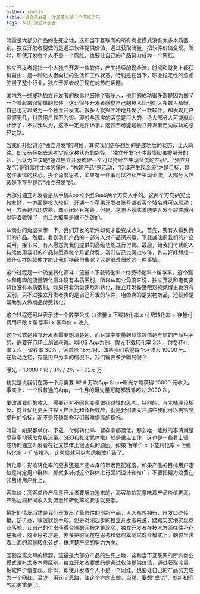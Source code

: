 ```yaml
---
author: shellc
title: 独立开发者，你准备好做一个网红了吗
tags: 科技 独立开发者
---
```


流量是大部分产品的生死之地，这和当下互联网的所有商业模式没有太多本质区别。独立开发者要做的是通过软件提供价值，通过获取流量，把软件价值变现。所以，即使开发者个人不是一个网红，也要让自己的产品努力成为一个网红。

<!--more-->

独立开发者是指一个人独立开发一款软件，产生持续的现金流，时间和财务上都获得自由，是一种让人很向往的生活和工作状态。特别是在当下，职业稳定性的焦虑弥漫了整个行业，独立开发者成了现在的热门话题。

国内外一些成功独立开发者的故事也鼓励了很多人，他们的成功很多都是因为做了一个看起来很简单的软件。这让很多开发者感觉自己的技术比他们大多数人都好，自己也可以成为一个独立开发者。很多人就兴冲冲地开发了一款软件，却发现用户寥寥无几，付费用户甚至为零。理想与现实的落差是巨大的，绝大部分人可能就此止步了，不过我认为，这不一定是件坏事，这甚至可能是独立开发者走向成功的必经之路。

当我们开始讨论“独立开发”的时候，其实我们更多想到的是成功后的状态，让人向往，却没有仔细去思考实现这种状态的路径。“独立开发”这件事情如果被展开的话，我认为应该是“通过独立开发构建一个可以持续产生现金流的产品”。“独立开发”只是对事件主体的描述，“构建产品”是活动，“持续产生现金流”才是目标，是这件事情的核心。换个角度思考，如果有一件事可以持续产生现金流，大部分人应该是不在乎是否“独立开发”的。

大部分独立开发者是从手机App和小型SaaS两个方向入手的。这两个方向确实比较友好，一方面是投入较低，开通一个苹果开发者账号或者买个域名就可以启动；另一方面是市场成熟，商业闭环且完善。但是，这也不意味着随便开发个软件就可以等着收钱了，而且大概率是赚不到钱的。

从商业的角度来想一下，我们开发的软件如何才能变成收入。首先，要有人看到我们的产品。然后，看到我们产品的一部分人对产品感兴趣，下载或注册我们的产品试用。接下来，有人愿意为我们提供的高级功能进行付费。最后，给我们付费的人持续使用我们的产品并愿意每个月都付费。我们自己也买过软件，其实好好想想一款什么样的软件才能让我们持续付费呢？这是很难很难的一件事情。

这个过程是一个流量转化漏斗：流量->下载转化率->付费转化率->留存率。这个漏斗和电商的流量转化漏斗没有本质区别，所以从商业角度来说，独立开发和电商卖货也没有本质区别。如果只看流量获取和转化，独立开发甚至跟短视频博主也没有区别。只不过独立开发者卖的是自己开发的软件，电商卖的是实物商品，短视频是帮助别人做商品付费转化。

这个过程还可以表示成一个数学公式：(流量 x 下载转化率 x 付费转化率 + 存量付费用户数 x 留存率) x 客单价 = 收入

这个公式是独立开发者需要想清楚的，而且其中变量的具体数值是与你的产品相关的，需要在市场上测试获得。以iOS App为例，假设下载转化率 3% ，付费转化率 2% ，留存率 30% ，客单价 18元/月。如果我们希望每个月收入 10000 元。在启动之初，存量用户为零的情况下，我们需要多少曝光呢？

曝光 = 10000 / 18 / 3% / 2% ~= 92.6 万

也就是说我们在第一个月需要 92.6 万次App Store曝光才能获得 10000 元收入。事实上，一个很普通的App，一个月的曝光量可能都很难超过 2000 次。

要改善我们的收入，需要针对不同的变量做针对性的思考。特别的，与木桶理论相反，商业优化更关注投入产出比和长板效应，就是我们要关注那些我们可以更容易提升的指标，而不是死磕那些我们很难提高的指标。

流量：如果客单价、下载、付费转化率、留存率都很低，那么唯一能做的事情就是尽量多地获取免费流量。SEO和社交媒体推广就是重点工作，这也是一些看上很成功的独立开发者在社交媒体上很活跃的原因。如果 客单价 x 下载转化率 x 付费转化率 > 广告投入，这时候就可以考虑投放广告了。

转化率：影响转化率的更多还是产品本身的市场匹配程度。如果产品的目标用户定位是特定用户群体，那就多针对这个群体进行营销设计和推广，不要把精力浪费在非目标用户身上。

客单价：高客单价产品是开发者要努力追求的，高客单价就意味着产品价值更高，产品达成相同收入对流量和转化率的要求就更低。

最好的情况当然是我们开发出了革命性的创新产品，人人都想拥有，自发口碑传播，定价高，收钱收到手软。但是对刚起步的独立开发者来说，踏踏实实地实现商业落地，让自己的付出获得合理的回报才更现实。独立开发者在技术方面往往不存在瓶颈，商业思考才是，要多把时间花在思考和低成本测试商业模式上。脑袋里装着上面的流量转化公式，搞清楚产品的努力方向。


回到这篇文章的标题，流量是大部分产品的生死之地，这和当下互联网的所有商业模式没有太多本质区别。独立开发者要做的是通过软件提供价值，通过获取流量，把软件价值变现。所以，即使开发者个人不是一个网红，也要让自己的产品努力成为一个网红。至少，用这个思路，往这个方向去做。当然，要想“成功”，创新和运气就更重要了。

